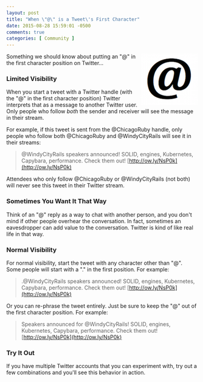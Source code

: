 ```yaml
---
layout: post
title: "When \"@\" is a Tweet\'s First Character"
date: 2015-08-28 15:59:01 -0500
comments: true
categories: [ Community ]
---
```

<img src="/images/at_sign.png" align="right">

Something we should know about putting an "@" in the first character position on Twitter...

### Limited Visibility
When you start a tweet with a Twitter handle (with the "@" in the first character position) Twitter interprets that as a message to another Twitter user. Only people who follow _both_ the sender and receiver will see the message in their stream.

<!--more-->

For example, if this tweet is sent from the @ChicagoRuby handle, only people who follow both @ChicagoRuby and @WindyCityRails will see it in their streams:

>@WindyCityRails speakers announced! SOLID, engines, Kubernetes, Capybara, performance. Check them out! [http://ow.ly/NsP0k](http://ow.ly/NsP0k)

Attendees who only follow @ChicagoRuby or @WindyCityRails (not both) will never see this tweet in their Twitter stream.

### Sometimes You Want It That Way
Think of an "@" reply as a way to chat with another person, and you don't mind if other people overhear the conversation. In fact, sometimes an eavesdropper can add value to the conversation. Twitter is kind of like real life in that way.

### Normal Visibility
For normal visibility, start the tweet with any character other than "@". Some people will start with a "." in the first position. For example:

>.@WindyCityRails speakers announced! SOLID, engines, Kubernetes, Capybara, performance. Check them out! [http://ow.ly/NsP0k](http://ow.ly/NsP0k)

Or you can re-phrase the tweet entirely. Just be sure to keep the "@" out of the first character position. For example:

>Speakers announced for @WindyCityRails! SOLID, engines, Kubernetes, Capybara, performance. Check them out! [http://ow.ly/NsP0k](http://ow.ly/NsP0k)

### Try It Out
If you have multiple Twitter accounts that you can experiment with, try out a few combinations and you'll see this behavior in action.

